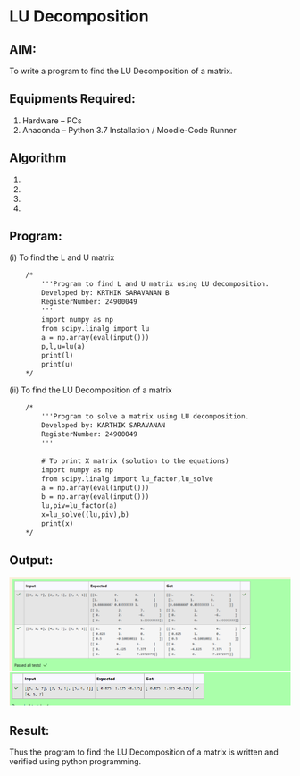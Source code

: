 # LU Decomposition 

## AIM:
To write a program to find the LU Decomposition of a matrix.

## Equipments Required:
1. Hardware – PCs
2. Anaconda – Python 3.7 Installation / Moodle-Code Runner

## Algorithm
1. 
2. 
3. 
4. 

## Program:
(i) To find the L and U matrix
```
    /*
        '''Program to find L and U matrix using LU decomposition.
        Developed by: KRTHIK SARAVANAN B
        RegisterNumber: 24900049
        '''
        import numpy as np
        from scipy.linalg import lu
        a = np.array(eval(input()))
        p,l,u=lu(a)
        print(l)
        print(u) 
    */
```
(ii) To find the LU Decomposition of a matrix
```
    /*
        '''Program to solve a matrix using LU decomposition.
        Developed by: KARTHIK SARAVANAN
        RegisterNumber: 24900049
        '''

        # To print X matrix (solution to the equations)
        import numpy as np
        from scipy.linalg import lu_factor,lu_solve
        a = np.array(eval(input()))
        b = np.array(eval(input()))
        lu,piv=lu_factor(a)
        x=lu_solve((lu,piv),b)
        print(x)
    */
```

## Output:
![alt text](image-1.png)
![alt text](image.png)


## Result:
Thus the program to find the LU Decomposition of a matrix is written and verified using python programming.

